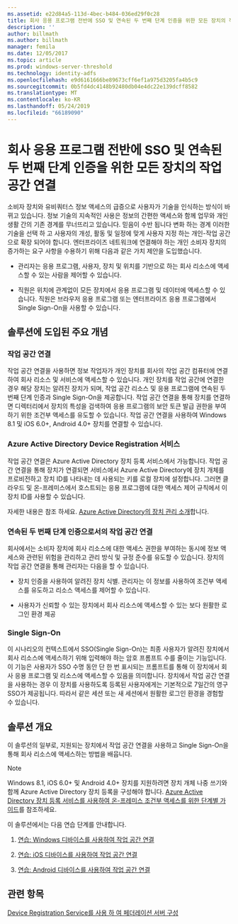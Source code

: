 ```yaml
---
ms.assetid: e22d84a5-113d-4bec-b484-036ed29f0c28
title: 회사 응용 프로그램 전반에 SSO 및 연속된 두 번째 단계 인증을 위한 모든 장치의 작업 공간 연결
description: ''
author: billmath
ms.author: billmath
manager: femila
ms.date: 12/05/2017
ms.topic: article
ms.prod: windows-server-threshold
ms.technology: identity-adfs
ms.openlocfilehash: e9d6161666be89673cff6ef1a975d3205fa4b5c9
ms.sourcegitcommit: 0b5fd4dc4148b92480db04e4dc22e139dcff8582
ms.translationtype: MT
ms.contentlocale: ko-KR
ms.lasthandoff: 05/24/2019
ms.locfileid: "66189090"
---
```

# <a name="join-to-workplace-from-any-device-for-sso-and-seamless-second-factor-authentication-across-company-applications"></a>회사 응용 프로그램 전반에 SSO 및 연속된 두 번째 단계 인증을 위한 모든 장치의 작업 공간 연결



소비자 장치와 유비쿼터스 정보 액세스의 급증으로 사용자가 기술을 인식하는 방식이 바뀌고 있습니다. 정보 기술의 지속적인 사용은 정보의 간편한 액세스와 함께 업무와 개인 생활 간의 기존 경계를 무너뜨리고 있습니다. 믿음이 수반 됩니다 변화 하는 경계 이러한 기술을 선택 하 고 사용자의 개성, 활동 및 일정에 맞게 사용자 지정 하는 개인-작업 공간으로 확장 되어야 합니다. 엔터프라이즈 네트워크에 연결해야 하는 개인 소비자 장치의 증가하는 요구 사항을 수용하기 위해 다음과 같은 가치 제안을 도입했습니다.

-   관리자는 응용 프로그램, 사용자, 장치 및 위치를 기반으로 하는 회사 리소스에 액세스할 수 있는 사람을 제어할 수 있습니다.

-   직원은 위치에 관계없이 모든 장치에서 응용 프로그램 및 데이터에 액세스할 수 있습니다. 직원은 브라우저 응용 프로그램 또는 엔터프라이즈 응용 프로그램에서 Single Sign-On을 사용할 수 있습니다.

## <a name="key-concepts-introduced-in-the-solution"></a>솔루션에 도입된 주요 개념

### <a name="workplace-join"></a>작업 공간 연결
작업 공간 연결을 사용하면 정보 작업자가 개인 장치를 회사의 작업 공간 컴퓨터에 연결하여 회사 리소스 및 서비스에 액세스할 수 있습니다. 개인 장치를 작업 공간에 연결한 경우 해당 장치는 알려진 장치가 되며, 작업 공간 리소스 및 응용 프로그램에 연속된 두 번째 단계 인증과 Single Sign-On을 제공합니다. 작업 공간 연결을 통해 장치를 연결하면 디렉터리에서 장치의 특성을 검색하여 응용 프로그램의 보안 토큰 발급 권한을 부여하기 위한 조건부 액세스를 유도할 수 있습니다. 작업 공간 연결을 사용하여 Windows 8.1 및 iOS 6.0+, Android 4.0+ 장치를 연결할 수 있습니다.

### <a name="BKMK_DRS"></a>Azure Active Directory Device Registration 서비스
작업 공간 연결은 Azure Active Directory 장치 등록 서비스에서 가능합니다. 작업 공간 연결을 통해 장치가 연결되면 서비스에서 Azure Active Directory에 장치 개체를 프로비전하고 장치 ID를 나타내는 데 사용되는 키를 로컬 장치에 설정합니다. 그러면 클라우드 및 온-프레미스에서 호스트되는 응용 프로그램에 대한 액세스 제어 규칙에서 이 장치 ID를 사용할 수 있습니다.

자세한 내용은 참조 하세요. [Azure Active Directory의 장치 관리 소개](https://docs.microsoft.com/azure/active-directory/device-management-introduction)합니다.

### <a name="workplace-join-as-a-seamless-second-factor-authentication"></a>연속된 두 번째 단계 인증으로서의 작업 공간 연결
회사에서는 소비자 장치에 회사 리소스에 대한 액세스 권한을 부여하는 동시에 정보 액세스와 관련된 위험을 관리하고 관리 방식 및 규정 준수를 유도할 수 있습니다. 장치의 작업 공간 연결을 통해 관리자는 다음을 할 수 있습니다.

-   장치 인증을 사용하여 알려진 장치 식별. 관리자는 이 정보를 사용하여 조건부 액세스를 유도하고 리소스 액세스를 제어할 수 있습니다.

-   사용자가 신뢰할 수 있는 장치에서 회사 리소스에 액세스할 수 있는 보다 원활한 로그인 환경 제공

### <a name="single-sign-on"></a>Single Sign-On
이 시나리오의 컨텍스트에서 SSO(Single Sign-On)는 최종 사용자가 알려진 장치에서 회사 리소스에 액세스하기 위해 입력해야 하는 암호 프롬프트 수를 줄이는 기능입니다. 이 기능은 사용자가 SSO 수명 동안 단 한 번 표시되는 프롬프트를 통해 이 장치에서 회사 응용 프로그램 및 리소스에 액세스할 수 있음을 의미합니다. 장치에서 작업 공간 연결을 사용하는 경우 이 장치를 사용하도록 등록된 사용자에게는 기본적으로 7일간의 영구 SSO가 제공됩니다. 따라서 같은 세션 또는 새 세션에서 원활한 로그인 환경을 경험할 수 있습니다.

## <a name="solution-overview"></a>솔루션 개요
이 솔루션의 일부로, 지원되는 장치에서 작업 공간 연결을 사용하고 Single Sign-On을 통해 회사 리소스에 액세스하는 방법을 배웁니다.

> [!NOTE]
> Windows 8.1, iOS 6.0+ 및 Android 4.0+ 장치를 지원하려면 장치 개체 나중 쓰기와 함께 Azure Active Directory 장치 등록을 구성해야 합니다. [Azure Active Directory 장치 등록 서비스를 사용하여 온-프레미스 조건부 액세스를 위한 단계별 가이드](https://msdn.microsoft.com/library/azure/dn788908.aspx)를 참조하세요.

이 솔루션에서는 다음 연습 단계를 안내합니다.

1.  [연습: Windows 디바이스를 사용하여 작업 공간 연결](../../ad-fs/operations/Walkthrough--Workplace-Join-with-a-Windows-Device.md)

2.  [연습: iOS 디바이스를 사용하여 작업 공간 연결](../../ad-fs/operations/Walkthrough--Workplace-Join-with-an-iOS-Device.md)

3.  [연습: Android 디바이스를 사용하여 작업 공간 연결](../../ad-fs/operations/walkthrough--workplace-join-to-an-android-device.md)

## <a name="see-also"></a>관련 항목
[Device Registration Service를 사용 하 여 페더레이션 서버 구성](../deployment/configure-a-federation-server-with-device-registration-service.md)



